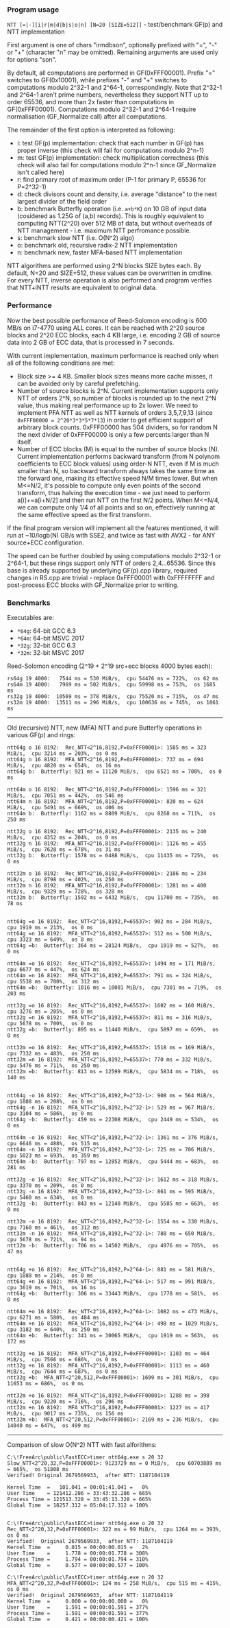
### Program usage

`NTT [=|-][i|r|m|d|b|s|o|n] [N=20 [SIZE=512]]` - test/benchmark GF(p) and NTT implementation

First argument is one of chars "irmdbson", optionally prefixed with "=", "-" or "+" (character "n" may be omitted). Remaining arguments are used only for options "son".

By default, all computations are performed in GF(0xFFF00001). Prefix "=" switches to GF(0x10001), 
while prefixes "-" and "+" switches to computations modulo 2^32-1 and 2^64-1, correspondingly.
Note that 2^32-1 and 2^64-1 aren't prime numbers, nevertheless they support NTT up to order 65536, and more than 2x faster than computations in GF(0xFFF00001).
Computations modulo 2^32-1 and 2^64-1 require normalisation (GF_Normalize call) after all computations.

The remainder of the first option is interpreted as following:
- i: test GF(p) implementation: check that each number in GF(p) has proper inverse (this check will fail for computations modulo 2^n-1)
- m: test GF(p) implementation: check multiplication correctness (this check will also fail for computations modulo 2^n-1 since GF_Normalize isn't called here)
- r: find primary root of maximum order (P-1 for primary P, 65536 for P=2^32-1)
- d: check divisors count and density, i.e. average "distance" to the next largest divider of the field order
- b: benchmark Butterfly operation (i.e. `a+b*K`) on 10 GB of input data (cosidered as 1.25G of (a,b) records). This is roughly equivalent to computing NTT(2^20) over 512 MB of data,
but without overheads of NTT management - i.e. maximum NTT perfromance possible.
- s: benchmark slow NTT (i.e. O(N^2) algo)
- o: benchmark old, recursive radix-2 NTT implementation
- n: benchmark new, faster MFA-based NTT implementation

NTT algorithms are performed using 2^N blocks SIZE bytes each. By default, N=20 and SIZE=512, these values can be overwritten in cmdline.
For every NTT, inverse operation is also performed and program verifies that NTT+iNTT results are equivalent to original data.


### Performance

Now the best possible performance of Reed-Solomon encoding is 600 MB/s on i7-4770 using ALL cores.
It can be reached with 2^20 source blocks and 2^20 ECC blocks, each 4 KB large,
i.e. encoding 2 GB of source data into 2 GB of ECC data, that is processed in 7 seconds.

With current implementation, maximum performance is reached only when all of the following conditions are met:
- Block size >= 4 KB. Smaller block sizes means more cache misses, it can be avoided only by careful prefetching.
- Number of source blocks is 2^N. Current implementation supports only NTT of orders 2^N, so number of blocks is rounded up to the next 2^N value, thus making real performance up to 2x lower.
We need to implement PFA NTT as well as NTT kernels of orders 3,5,7,9,13 (since `0xFFF00000 = 2^20*3*3*5*7*13`) in order to get efficient support of arbitrary block counts.
0xFFF00000 has 504 dividers, so for random N the next divider of 0xFFF00000 is only a few percents larger than N itself.
- Number of ECC blocks (M) is equal to the number of source blocks (N). Current implementation performs backward transform (from N polynom coefficients to ECC block values)
using order-N NTT, even if M is much smaller than N, so backward transform always takes the same time as the forward one, making its effective speed N/M times lower.
But when M<=N/2, it's possible to compute only even points of the second transform, thus halving the execution time - we just need to perform a[i]+=a[i+N/2] and then run NTT on the first N/2 points.
When M<=N/4, we can compute only 1/4 of all points and so on, effectively running at the same effective speed as the first transform.

If the final program version will implement all the features mentioned, it will run at ~10/logb(N) GB/s with SSE2, and twice as fast with AVX2 - for ANY source+ECC configuration.

The speed can be further doubled by using computations modulo 2^32-1 or 2^64-1, but these rings support only NTT of orders 2,4...65536.
Since this base is already supported by underlying GF(p).cpp library, required changes in RS.cpp are trivial - replace 0xFFF00001 with 0xFFFFFFFF
and post-process ECC blocks with GF_Normalize prior to writing.


### Benchmarks

Executables are:
- `*64g`: 64-bit GCC 6.3
- `*64m`: 64-bit MSVC 2017
- `*32g`: 32-bit GCC 6.3
- `*32m`: 32-bit MSVC 2017

Reed-Solomon encoding (2^19 + 2^19 src+ecc blocks 4000 bytes each):
```
rs64g 19 4000:   7544 ms = 530 MiB/s,  cpu 54476 ms = 722%,  os 62 ms
rs64m 19 4000:   7969 ms = 502 MiB/s,  cpu 59998 ms = 753%,  os 1685 ms
rs32g 19 4000:  10569 ms = 378 MiB/s,  cpu 75520 ms = 715%,  os 47 ms
rs32m 19 4000:  13511 ms = 296 MiB/s,  cpu 100636 ms = 745%,  os 1061 ms
```

---

Old (recursive) NTT, new (MFA) NTT and pure Butterfly operations in various GF(p) and rings:

```
ntt64g o 16 8192:  Rec_NTT<2^16,8192,P=0xFFF00001>: 1585 ms = 323 MiB/s,  cpu 3214 ms = 203%,  os 0 ms
ntt64g n 16 8192:  MFA_NTT<2^16,8192,P=0xFFF00001>: 737 ms = 694 MiB/s,  cpu 4820 ms = 654%,  os 16 ms
ntt64g b:  Butterfly: 921 ms = 11120 MiB/s,  cpu 6521 ms = 708%,  os 0 ms

ntt64m o 16 8192:  Rec_NTT<2^16,8192,P=0xFFF00001>: 1596 ms = 321 MiB/s,  cpu 7051 ms = 442%,  os 546 ms
ntt64m n 16 8192:  MFA_NTT<2^16,8192,P=0xFFF00001>: 820 ms = 624 MiB/s,  cpu 5491 ms = 669%,  os 406 ms
ntt64m b:  Butterfly: 1162 ms = 8809 MiB/s,  cpu 8268 ms = 711%,  os 250 ms

ntt32g o 16 8192:  Rec_NTT<2^16,8192,P=0xFFF00001>: 2135 ms = 240 MiB/s,  cpu 4352 ms = 204%,  os 0 ms
ntt32g n 16 8192:  MFA_NTT<2^16,8192,P=0xFFF00001>: 1126 ms = 455 MiB/s,  cpu 7628 ms = 678%,  os 31 ms
ntt32g b:  Butterfly: 1578 ms = 6488 MiB/s,  cpu 11435 ms = 725%,  os 0 ms

ntt32m o 16 8192:  Rec_NTT<2^16,8192,P=0xFFF00001>: 2186 ms = 234 MiB/s,  cpu 8798 ms = 402%,  os 250 ms
ntt32m n 16 8192:  MFA_NTT<2^16,8192,P=0xFFF00001>: 1281 ms = 400 MiB/s,  cpu 9329 ms = 728%,  os 328 ms
ntt32m b:  Butterfly: 1592 ms = 6432 MiB/s,  cpu 11700 ms = 735%,  os 78 ms


ntt64g =o 16 8192:  Rec_NTT<2^16,8192,P=65537>: 902 ms = 284 MiB/s,  cpu 1919 ms = 213%,  os 0 ms
ntt64g =n 16 8192:  MFA_NTT<2^16,8192,P=65537>: 512 ms = 500 MiB/s,  cpu 3323 ms = 649%,  os 0 ms
ntt64g =b:  Butterfly: 364 ms = 28124 MiB/s,  cpu 1919 ms = 527%,  os 0 ms

ntt64m =o 16 8192:  Rec_NTT<2^16,8192,P=65537>: 1494 ms = 171 MiB/s,  cpu 6677 ms = 447%,  os 624 ms
ntt64m =n 16 8192:  MFA_NTT<2^16,8192,P=65537>: 791 ms = 324 MiB/s,  cpu 5538 ms = 700%,  os 312 ms
ntt64m =b:  Butterfly: 1016 ms = 10081 MiB/s,  cpu 7301 ms = 719%,  os 203 ms

ntt32g =o 16 8192:  Rec_NTT<2^16,8192,P=65537>: 1602 ms = 160 MiB/s,  cpu 3276 ms = 205%,  os 0 ms
ntt32g =n 16 8192:  MFA_NTT<2^16,8192,P=65537>: 811 ms = 316 MiB/s,  cpu 5678 ms = 700%,  os 0 ms
ntt32g =b:  Butterfly: 895 ms = 11440 MiB/s,  cpu 5897 ms = 659%,  os 0 ms

ntt32m =o 16 8192:  Rec_NTT<2^16,8192,P=65537>: 1518 ms = 169 MiB/s,  cpu 7332 ms = 483%,  os 250 ms
ntt32m =n 16 8192:  MFA_NTT<2^16,8192,P=65537>: 770 ms = 332 MiB/s,  cpu 5476 ms = 711%,  os 250 ms
ntt32m =b:  Butterfly: 813 ms = 12599 MiB/s,  cpu 5834 ms = 718%,  os 140 ms


ntt64g -o 16 8192:  Rec_NTT<2^16,8192,P=2^32-1>: 908 ms = 564 MiB/s,  cpu 1888 ms = 208%,  os 0 ms
ntt64g -n 16 8192:  MFA_NTT<2^16,8192,P=2^32-1>: 529 ms = 967 MiB/s,  cpu 3104 ms = 586%,  os 0 ms
ntt64g -b:  Butterfly: 459 ms = 22308 MiB/s,  cpu 2449 ms = 534%,  os 0 ms

ntt64m -o 16 8192:  Rec_NTT<2^16,8192,P=2^32-1>: 1361 ms = 376 MiB/s,  cpu 6646 ms = 488%,  os 515 ms
ntt64m -n 16 8192:  MFA_NTT<2^16,8192,P=2^32-1>: 725 ms = 706 MiB/s,  cpu 5023 ms = 693%,  os 359 ms
ntt64m -b:  Butterfly: 797 ms = 12852 MiB/s,  cpu 5444 ms = 683%,  os 281 ms

ntt32g -o 16 8192:  Rec_NTT<2^16,8192,P=2^32-1>: 1612 ms = 318 MiB/s,  cpu 3370 ms = 209%,  os 0 ms
ntt32g -n 16 8192:  MFA_NTT<2^16,8192,P=2^32-1>: 861 ms = 595 MiB/s,  cpu 5460 ms = 634%,  os 0 ms
ntt32g -b:  Butterfly: 843 ms = 12148 MiB/s,  cpu 5585 ms = 663%,  os 0 ms

ntt32m -o 16 8192:  Rec_NTT<2^16,8192,P=2^32-1>: 1554 ms = 330 MiB/s,  cpu 7160 ms = 461%,  os 312 ms
ntt32m -n 16 8192:  MFA_NTT<2^16,8192,P=2^32-1>: 788 ms = 650 MiB/s,  cpu 5678 ms = 721%,  os 94 ms
ntt32m -b:  Butterfly: 706 ms = 14502 MiB/s,  cpu 4976 ms = 705%,  os 47 ms


ntt64g +o 16 8192:  Rec_NTT<2^16,8192,P=2^64-1>: 881 ms = 581 MiB/s,  cpu 1888 ms = 214%,  os 0 ms
ntt64g +n 16 8192:  MFA_NTT<2^16,8192,P=2^64-1>: 517 ms = 991 MiB/s,  cpu 3619 ms = 701%,  os 16 ms
ntt64g +b:  Butterfly: 306 ms = 33443 MiB/s,  cpu 1778 ms = 581%,  os 0 ms

ntt64m +o 16 8192:  Rec_NTT<2^16,8192,P=2^64-1>: 1082 ms = 473 MiB/s,  cpu 6271 ms = 580%,  os 484 ms
ntt64m +n 16 8192:  MFA_NTT<2^16,8192,P=2^64-1>: 498 ms = 1029 MiB/s,  cpu 3182 ms = 640%,  os 250 ms
ntt64m +b:  Butterfly: 341 ms = 30065 MiB/s,  cpu 1919 ms = 563%,  os 172 ms

ntt32g +o 16 8192:  MFA_NTT<2^16,8192,P=0xFFF00001>: 1103 ms = 464 MiB/s,  cpu 7566 ms = 686%,  os 0 ms
ntt32g +n 16 8192:  MFA_NTT<2^16,8192,P=0xFFF00001>: 1113 ms = 460 MiB/s,  cpu 7644 ms = 687%,  os 0 ms
ntt32g +b:  MFA_NTT<2^20,512,P=0xFFF00001>: 1699 ms = 301 MiB/s,  cpu 11653 ms = 686%,  os 0 ms

ntt32m +o 16 8192:  MFA_NTT<2^16,8192,P=0xFFF00001>: 1288 ms = 398 MiB/s,  cpu 9220 ms = 716%,  os 296 ms
ntt32m +n 16 8192:  MFA_NTT<2^16,8192,P=0xFFF00001>: 1227 ms = 417 MiB/s,  cpu 9017 ms = 735%,  os 156 ms
ntt32m +b:  MFA_NTT<2^20,512,P=0xFFF00001>: 2169 ms = 236 MiB/s,  cpu 14040 ms = 647%,  os 499 ms
```

---

Comparison of slow O(N^2) NTT with fast alforithms:

```
C:\!FreeArc\public\FastECC>timer ntt64g.exe s 20 32
Slow_NTT<2^20,32,P=0xFFF00001>: 9123729 ms = 0 MiB/s,  cpu 60703889 ms = 665%,  os 51808 ms
Verified! Original 2679569933,  after NTT: 1187104119

Kernel Time  =   101.041 = 00:01:41.041 =   0%
User Time    = 121412.286 = 33:43:32.286 = 665%
Process Time = 121513.328 = 33:45:13.328 = 665%
Global Time  = 18257.312 = 05:04:17.312 = 100%


C:\!FreeArc\public\FastECC>timer ntt64g.exe o 20 32
Rec_NTT<2^20,32,P=0xFFF00001>: 322 ms = 99 MiB/s,  cpu 1264 ms = 393%,  os 0 ms
Verified!  Original 2679569933,  after NTT: 1187104119
Kernel Time  =     0.015 = 00:00:00.015 =   2%
User Time    =     1.778 = 00:00:01.778 = 308%
Process Time =     1.794 = 00:00:01.794 = 310%
Global Time  =     0.577 = 00:00:00.577 = 100%

C:\!FreeArc\public\FastECC>timer ntt64g.exe n 20 32
MFA_NTT<2^20,32,P=0xFFF00001>: 124 ms = 258 MiB/s,  cpu 515 ms = 415%,  os 0 ms
Verified!  Original 2679569933,  after NTT: 1187104119
Kernel Time  =     0.000 = 00:00:00.000 =   0%
User Time    =     1.591 = 00:00:01.591 = 377%
Process Time =     1.591 = 00:00:01.591 = 377%
Global Time  =     0.421 = 00:00:00.421 = 100%
```

